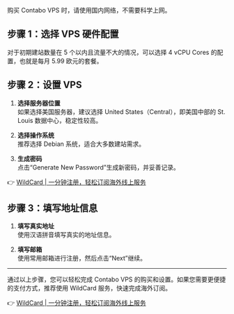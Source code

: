购买 Contabo VPS 时，请使用国内网络，不需要科学上网。

## 步骤 1：选择 VPS 硬件配置

对于初期建站数量在 5 个以内且流量不大的情况，可以选择 4 vCPU Cores 的配置，也就是每月 5.99 欧元的套餐。

## 步骤 2：设置 VPS

1. **选择服务器位置**  
   如果选择美国服务器，建议选择 United States（Central），即美国中部的 St. Louis 数据中心，稳定性较高。

2. **选择操作系统**  
   推荐选择 Debian 系统，适合大多数建站需求。

3. **生成密码**  
   点击“Generate New Password”生成新密码，并妥善记录。

👉 [WildCard | 一分钟注册，轻松订阅海外线上服务](https://bit.ly/bewildcard)

## 步骤 3：填写地址信息

1. **填写真实地址**  
   使用汉语拼音填写真实的地址信息。

2. **填写邮箱**  
   使用常用邮箱进行注册，然后点击“Next”继续。

---

通过以上步骤，您可以轻松完成 Contabo VPS 的购买和设置。如果您需要更便捷的支付方式，推荐使用 WildCard 服务，快速完成海外订阅。

👉 [WildCard | 一分钟注册，轻松订阅海外线上服务](https://bit.ly/bewildcard)
